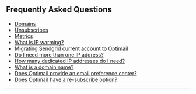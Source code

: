 ## Frequently Asked Questions
<a id="intro"></a>
   - [Domains](https://github.com/optimove-tech/Optimail/tree/Roni-Optimail/Frequently%20Asked%20Questions/Domains)
   - [Unsubscribes](https://github.com/optimove-tech/Optimail/tree/Roni-Optimail/Frequently%20Asked%20Questions/Unsubscribes)
   - [Metrics](#)
   - [What is IP warming?](#)
   - [Migrating Sendgrid current account to Optimail](#)
   - [Do I need more than one IP address?](#)
   - [How many dedicated IP addresses do I need?](#)
   - [What is a domain name? ](#what-is-domain)
   - [Does Optimail provide an email preference center?](#)
   - [Does Optimail have a re-subscribe option?](#)
<HR>
